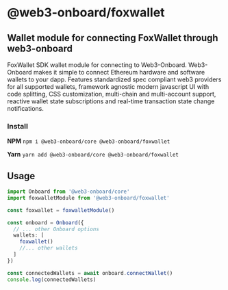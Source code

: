 # @web3-onboard/foxwallet

## Wallet module for connecting FoxWallet through web3-onboard

FoxWallet SDK wallet module for connecting to Web3-Onboard. Web3-Onboard makes it simple to connect Ethereum hardware and software wallets to your dapp. Features standardized spec compliant web3 providers for all supported wallets, framework agnostic modern javascript UI with code splitting, CSS customization, multi-chain and multi-account support, reactive wallet state subscriptions and real-time transaction state change notifications.

### Install

**NPM**
`npm i @web3-onboard/core @web3-onboard/foxwallet`

**Yarn**
`yarn add @web3-onboard/core @web3-onboard/foxwallet`

## Usage

```typescript
import Onboard from '@web3-onboard/core'
import foxwalletModule from '@web3-onboard/foxwallet'

const foxwallet = foxwalletModule()

const onboard = Onboard({
  // ... other Onboard options
  wallets: [
    foxwallet()
    //... other wallets
  ]
})

const connectedWallets = await onboard.connectWallet()
console.log(connectedWallets)
```
